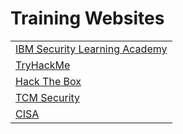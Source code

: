 # Training Websites

<table>
  <tr>
    <td>
      <a href="https://www.securitylearningacademy.com/">IBM Security Learning Academy</a>
    </td>
  </tr>
  <tr>
    <td>
      <a href="https://tryhackme.com/">TryHackMe</a>
    </td>
  </tr>
  <tr>
    <td>
      <a href="https://www.hackthebox.com/">Hack The Box</a>
    </td>
  </tr>
  <tr>
    <td>
      <a href="https://tcm-sec.com/">TCM Security</a>
    </td>
  </tr>
  <tr>
    <td>
      <a href="https://www.cisa.gov/cybersecurity-training-exercises">CISA</a>
    </td>
  </tr>
</table>


